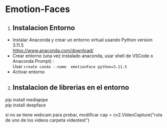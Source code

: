 # Emotion-Faces
1. ## Instalacion Entorno
- Instalar Anaconda y crear un entorno virtual usando Python version 3.11.5  
https://www.anaconda.com/download/  
- Crear entorno (una vez instalado anaconda, usar shell de VSCode o Anaconda Prompt) :  
  Usar `create conda --name  emotionFace python=3.11.5`
- Activar entorno



2. ## Instalacion de librerias en el entorno
pip install mediapipe  
pip install deepface  

si no se tiene webcam para probar, modificar cap = cv2.VideoCapture("ruta de uno de los videos carpeta videotest")
